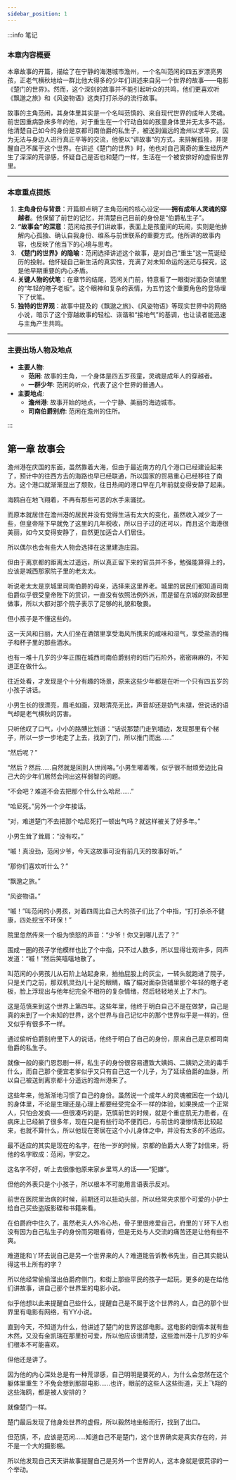 ```yaml
---
sidebar_position: 1
---
```


:::info 笔记

### 本章内容概要

本章故事的开篇，描绘了在宁静的海港城市澹州，一个名叫范闲的四五岁漂亮男孩，正老气横秋地给一群比他大得多的少年们讲述来自另一个世界的故事——电影《楚门的世界》。然而，这个深刻的故事并不能引起听众的共鸣，他们更喜欢听《飘邈之旅》和《风姿物语》这类打打杀杀的流行故事。

故事的主角范闲，其身体里其实是一个名叫范慎的、来自现代世界的成年人灵魂。前世因重病卧床多年的他，对于重生在一个行动自如的孩童身体里并无太多不适。他清楚自己如今的身份是京都司南伯爵的私生子，被送到偏远的澹州以求平安。因为无法与身边人进行真正平等的交流，他便以“讲故事”的方式，来排解孤独，并提醒自己不属于这个世界。在讲述《楚门的世界》时，他也对自己离奇的重生经历产生了深深的荒谬感，怀疑自己是否也和楚门一样，生活在一个被安排好的虚假世界里。

---

### 本章重点提炼

1.  **主角身份与背景**：开篇即点明了主角范闲的核心设定——**拥有成年人灵魂的穿越者**。他保留了前世的记忆，并清楚自己目前的身份是“伯爵私生子”。
2.  **“故事会”的深意**：范闲给孩子们讲故事，表面上是孩童间的玩闹，实则是他排解内心孤独、确认自我身份、维系与前世联系的重要方式。他所讲的故事内容，也反映了他当下的心境与思考。
3.  **《楚门的世界》的隐喻**：范闲选择讲述这个故事，是对自己“重生”这一荒诞经历的投射。他怀疑自己新生活的真实性，充满了对未知命运的迷茫与探究，这是他早期重要的内心矛盾。
4.  **关键人物的伏笔**：在章节的结尾，范闲关门前，特意看了一眼街对面杂货铺里的“年轻的瞎子老板”。这个眼神和复杂的表情，为五竹这个重要角色的登场埋下了伏笔。
5.  **独特的世界观**：故事中提及的《飘邈之旅》、《风姿物语》等现实世界中的网络小说，暗示了这个穿越故事的轻松、诙谐和“接地气”的基调，也让读者能迅速与主角产生共鸣。

---

### 主要出场人物及地点

* **主要人物**:
    * **范闲**: 故事的主角，一个身体是四五岁孩童，灵魂是成年人的穿越者。
    * **一群少年**: 范闲的听众，代表了这个世界的普通人。
* **主要地点**:
    * **澹州港**: 故事开始的地点，一个宁静、美丽的海边城市。
    * **司南伯爵别府**: 范闲在澹州的住所。

:::

## 第一章 **故事会**

澹州港在庆国的东面，虽然靠着大海，但由于最近南方的几个港口已经建设起来了，预计中的往西方去的海路也早已经联通，所以国家的贸易重心已经移往了南方。这个港口就渐渐显出了颓败，往日热闹的港口早在几年前就变得安静了起来。

海鸥自在地飞翔着，不再有那些可恶的水手来骚扰。

而原本就居住在澹州港的居民并没有觉得生活有太大的变化，虽然收入减少了一些，但皇帝陛下早就免了这里的几年税收，所以日子过的还可以，而且这个海港很美丽，如今又变得安静了，自然更加适合人们居住。

所以偶尔也会有些大人物会选择在这里建造庄园。

但由于离京都的距离太过遥远，所以真正留下来的官员并不多，勉强能算得上的，应该是城西那家院子里的老太太。

听说老太太是京城里司南伯爵的母亲，选择来这里养老。城里的居民们都知道司南伯爵似乎很受皇帝陛下的赏识，一直没有依照法例外派，而是留在京城的财政部里做事，所以大都对那个院子表示了足够的礼貌和敬畏。

但小孩子是不懂这些的。

这一天风和日丽，大人们坐在酒馆里享受海风所携来的咸味和湿气，享受盐渍的梅子和杯子里的那些酒水。

也有一堆十几岁的少年正围在城西司南伯爵别府的后门石阶外，密密麻麻的，不知道正在做什么。

往近处看，才发现是个十分有趣的场景，原来这些少年都是在听一个只有四五岁的小孩子讲话。

小男生长的很漂亮，眉毛如画，双眼清亮无比，声音却还是奶气未褪，但说话的语气却是老气横秋的厉害。

只听他叹了口气，小小的胳膊比划道：“话说那楚门走到墙边，发现那里有个梯子，所以一步一步地走了上去，找到了门，所以推门而出……”

“然后呢？”

“然后？然后……自然就是回到人世间咯。”小男生嘟着嘴，似乎很不耐烦旁边比自己大的少年们居然会问出这样弱智的问题。

“不会吧？难道不会去把那个什么什么哈尼……”

“哈尼死。”另外一个少年接话。

“对，难道楚门不去把那个哈尼死打一顿出气吗？就这样被关了好多年。”

小男生耸了耸肩：“没有哎。”

“嘁！真没劲，范闲少爷，今天这故事可没有前几天的故事好听。”

“那你们喜欢听什么？”

“飘邈之旅。”

“风姿物语。”

“嘁！”叫范闲的小男孩，对着四周比自己大的孩子们比了个中指，“打打杀杀不健康，四处挖宝不环保！”

院里忽然传来一个极为愤怒的声音：“少爷！你又到哪儿去了？”

围成一圈的孩子学他模样也比了个中指，只不过人数多，所以显得壮观许多，同声发道：“嘁！”然后笑嘻嘻地散了。

叫范闲的小男孩儿从石阶上站起身来，拍拍屁股上的灰尘，一转头就跑进了院子，只是关门之前，那双机灵劲儿十足的眼睛，瞄了瞄对面杂货铺里那个年轻的瞎子老板，脸上浮现出与他年纪完全不相符的复杂情绪，然后轻轻地关上了木门。

这是范慎来到这个世界上第四年。这些年里，他终于明白自己不是在做梦，自己是真的来到了一个未知的世界，这个世界与自己记忆中的那个世界似乎是一样的，但又似乎有很多不一样。

通过偷听伯爵别府里下人的说话，他终于明白了自己的身份，原来自己是京都司南伯爵的私生子。

就像一般的豪门恩怨剧一样，私生子的身份很容易遭致大姨妈、二姨奶之流的毒手什么，而自己那个便宜老爹似乎又只有自己这一个儿子，为了延续伯爵的血脉，所以自己被送到离京都十分遥远的澹州港来了。

这些年来，他渐渐地习惯了自己的身份。虽然说一个成年人的灵魂被困在一个幼儿的身体里，不论是生理还是心理上都要经受完全不一样的体验，如果换成一个正常人，只怕会发疯——但很凑巧的是，范慎前世的时候，就是个重症肌无力患者，在病床上已经躺了很多年，现在只是有些行动不便而已，与前世的凄惨情形比较起来，也就不算什么，所以他现在寄居在这个小儿身体之中，并没有太多的不适应。

最不适应的其实是现在的名字，在他一岁的时候，京都的伯爵大人寄了封信来，将他的名字取成：范闲，字安之。

这名字不好，听上去很像他原来家乡里骂人的话——“犯嫌”。

但他的外表只是个小孩子，所以根本不可能用言语表示反对。

前世在医院里治病的时候，前期还可以扭动头部，所以经常央求那个可爱的小护士给自己买些盗版影碟和书籍来看。

在伯爵府中住久了，虽然老夫人外冷心热，骨子里很疼爱自己，府里的丫环下人也没有因为自己私生子的身份而另眼看待，但是无处与人交流的痛苦还是让他有些不爽。

难道能和丫环去说自己是另一个世界来的人？难道能告诉教书先生，自己其实能认得这书上所有的字？

所以他经常偷偷溜出伯爵府侧门，和街上那些平民的孩子一起玩，更多的是在给他们讲故事，讲自己那个世界里的电影小说。

似乎他想以此来提醒自己些什么，提醒自己是不属于这个世界的人，自己的那个世界里有电影有网络，有YY小说。

直到今天，不知道为什么，他讲述了楚门的世界这部电影。这电影的剧情本就有些木然，又没有金凯瑞在那里扮可爱，所以他应该很清楚，这些澹州港十几岁的少年们根本不可能喜欢。

但他还是讲了。

因为他的内心深处总是有一种荒谬感，自己明明是要死的人，为什么会忽然在这个躯体里重生？不免会想到那部电影……也许，眼前的这些人这些街道，天上飞翔的这些海鸥，都是被人安排的？

就像楚门一样。

楚门最后发现了他身处世界的虚假，所以毅然地坐船而行，找到了出口。

但范慎，不，应该是范闲……知道自己不是楚门，这个世界确实是真实存在的，并不是一个大的摄影棚。

所以他发现自己天天讲故事提醒自己是另外一个世界的人，这本身就是很荒谬的一个举动。

